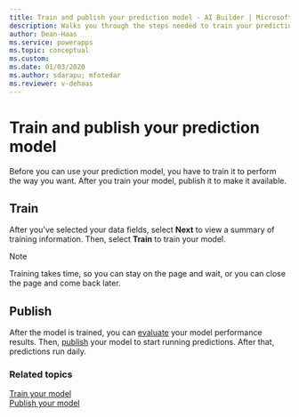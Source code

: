 ```yaml
---
title: Train and publish your prediction model - AI Builder | Microsoft Docs
description: Walks you through the steps needed to train your prediction model, and leads you to the next steps. 
author: Dean-Haas
ms.service: powerapps
ms.topic: conceptual
ms.custom: 
ms.date: 01/03/2020
ms.author: sdarapu; mfotedar
ms.reviewer: v-dehaas
---
```


# Train and publish your prediction model

Before you can use your prediction model, you have to train it to perform the way you want. After you train your model, publish it to make it available.

## Train

After you've selected your data fields, select **Next** to view a summary of training information. Then, select **Train** to train your model.

> [!NOTE]
> Training takes time, so you can stay on the page and wait, or you can close the page and come back later.

## Publish

After the model is trained, you can [evaluate](manage-model.md#evaluate-your-model) your model performance results. Then, [publish](publish-model.md) your model to start running predictions. After that, predictions run daily.

### Related topics

[Train your model](train-model.md)  
[Publish your model](publish-model.md)
